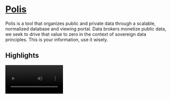 # [Polis](https://gitlab.com/irl-labs1/polis)

Polis is a tool that organizes public and private data through a scalable, normalized database and viewing portal.  Data brokers monetize public data, we seek to drive that value to zero in the context of sovereign data principles.  This is your information, use it wisely.

## Highlights

<video src="https://github.com/irl-labs/polis/raw/main/highlights.mp4" width=180/>



## Description

Polis means city ([πόλις](https://en.wikipedia.org/wiki/Polis)) or more broadly a community.  Paraphrasing [Edith Hamilton](https://en.wikipedia.org/wiki/Edith_Hamilton), when two or more people come together, they form a ***polis***.

### Philosophy

Our philosophy around public and private data revolves around some simple guidelines:

    1. minimize changes to source data
    2. present all data in a uniform, easily accessible manner
    3. minimize data replication
    4. data sovereignity

All datasets have a defined source; for example a spreadsheet link or url of the public record keeper.  We minimize changes to source data using it *as is* with some notable exceptions.


### Architecture

People create property.  People and property require governance. People, property and governance create infrastructure. 

The [polis](https://irl-labs.org/polis) data structure reflects this hierarchy.  Polis organizes data into these four broad categories; people, property, governance, infrastructure.  

Energy is carved out of property as a fifth grouping because of the importance of energy to the future polis and the unique features developed for energy property, governance and infrastructure.  Energy is the currency of a polis.

Within the five (5) broad categories are fifteen (15) datasets.  Each dataset generally has three (3) representations as *tables*, *charts* and *maps*.  Each table, chart or map can have one of over 100 views of the dataset.  For example, a dataset table might have both *detail* and *summary* views.

A dataset view might have natural groupings.  For example, elections are grouped by *local* and *national* elections.  Many dataset views are grouped by year or date.  In some chart and map views, groupings are embedded as interactive legends.  The groupings are generally defined by the data source.

Each view may have multiple metrics.  For example, a chart plot might have both a *count* and a *value* metric.

Most data sets have multiple snapshots or timeseries with some municipalities having 30 years of financial data; 20 years of voting and local census (resident) information and a similar number of snapshots for property and infrastructure data sets.

Polis contains thousands of individual, pre-defined tables, charts and maps.


### Data

Each dataset has a corresponding extract, transform and load (ETL) [notebook](https://github.com/irl-labs/polis/blob/main/notebooks/energy/solar%20BNL%20ETL.ipynb) with a link in the view title.  Each of the fifteen (15) datasets has a corresponding database table of the same name.  

Categorical and personally indentifiable information (e.g. name and dob) is generally stored as a key.  Key, value pairs are in stored in common tables.  

For example, the *people* category might have 135 different observations of elections, registered voters and census (residents) results, as is the case for ArlingtonMA through 2023.  

Our datasets are labeled *elections*, *registered* and *residents*.  The corresponding database table (e.g. *people.elections*) has two columns; a *people_id* and a *date array*.  The more than 3 million observations of the 135 different recorded events (election, annual census) for 90,000+ individuals are stored in 230K rows of IDs and date arrays.  

Two additional tables contain the attributes of each people_id (name, dob, address_id, party affiliation, precinct) and the address (911-addresses and tax parcel property_id) as of the observed date.

In our example of ArlingtonMA through 2023 and 135 observations of 3 types of activity (elections, census, voter rolls) over a 20 year period, there are 90,000+ different individuals with over 30,000 different addresses in about 15,000 different tax parcels.  The 30,000 different addresses reflect the actual address recorded at each election or census recording which are stored on an *as-was* basis.

Not only does this condense the data for better network traffic performance, but allows for masking personally identifiable information (name, dob) at scale.



## Dashboard

![Polis](./assets/img/polis.png)

The ***polis*** dashboard is written in python using the Dash and plotly packages; an easy to implement proof of concept.  [Contributions](CONTRIBUTING.md) for a more robust, better stylized front end are needed.

People, Property, Governance and Infrastructure (PPT) form the top level data heirarchy on the polis dashboard NavBar.

Each PPT has several data sets corresponding to different data sources; e.g. real estate **sales** falls under **property** with data source [LA3 parcels](https://dlsgateway.dor.state.ma.us/gateway/DLSPublic/ParcelSearch).

Each data set has three tabs; *tables*, *charts*, *maps*  on the control panel.  

Data sets with periodic (annual, quarterly) updates are selected using a date slider beneath the NavBar.

Select from a variety of views, groups and metrics from the control panel to the left.

Content views are either a dash [Graph figure](https://dash.plotly.com/dash-core-components/graph), [mapbox Map](https://plotly.com/python/scattermapbox/) or [dashTable](https://dash.plotly.com/datatable).


## Postgres

We use the open source [postgres](https://www.postgresql.org/) database for its geometry ([postgis](https://postgis.net/)) support and [decimal](https://www.postgresql.org/docs/9.4/datatype-numeric.html) data types.  Other database implementations are possible.

The dashboard connects directly to a containerized (docker) postgres database.  An api interface would create a more robust front-end implementation but also expand the user base to a wider audience.  [Contributions](Contributing.md) are welcome.

Each municipality is a postgres database, for example ***ArlingtonMA***.  Each database consists of seven (7) schemas; the five (5) categories of people, property, governance, infrastructure and energy as well as a *common* schema for cross reference and geometry tables and the postgres default *public* schema which includes the postgis extension.

![Schema](./assets/img/postgres_schema.png)

We implemented seperate databases for each municipality to encourage local hosting and to minimize data storage costs.  The ArlingtonMA implementation is about 500M of data which is easily served, a US-wide database might be on the order of 20T of data.  Raw source datafiles and compressed database dumps can be shared using a [file sharing service](https://ipfs.tech/).  Local hosting is encouraged and provides a platform for non-public data to be incorporated within an organization.

Most datasets are scalable to all municipalities.  The ETL notebooks are readily adapted to cover all municipalities in Massachusetts with little modifications.  The financials.dor_databank includes all municipalities in Massachusetts.

## Installation

Assumes docker.

    1. create and activate a virtual environment
    2. git clone https://github.com/irl-labs/polis
    3. cd polis/app
    4. docker build -t irllabs/polis .
    5. cd ../ ; docker compose up -d

This starts two containers; one is the polis app you built, the second is a postgres database with the postgis extentions, "polis" user and default database creation.  The postgis is other wise empty and needs to be updated with the latest data.

     6. psql -v ON_ERROR_STOP=1 --host localhost --port 5436 --username=polis ArlingtonMA -f db.sql



## Usage

docker compose up -d


## Support

[twitter](@irl-labs)


## Roadmap

   1. Public repo, summer 2023
   2. Homomorphic encryption of PII, summer 2023
   3. Web app, summer 2023
   4. API, fall 2023
   5. New municipalities; BostonMA, CambridgeMA, BerkeleyCA fall 2023
   6. Solar tokens, fall 2023
   7. Adaptive microgrid views, winter 2023
   8. Replace front-end, spring 2024


## [Contributing](Contributing.md)   

   1. Data fixes     
   2. Code development   
       a. front end   
       b. back end   
       c. new views
   3. Data   
      a. new sources   
      b. new front-end   
   4. Analysis   
      a. write blog posts   
      b. create new charts, maps and tables   
   5. Support    



## Authors and acknowledgment

Thanks to Maria, Chris, Matt, Kristin for insights, encouragements, code fixes and quality time.


## License
[Creative Commons Attribution-ShareAlike 4.0 International License](LICENSE.md)


## Project status

Freshly relaunched, join us!





